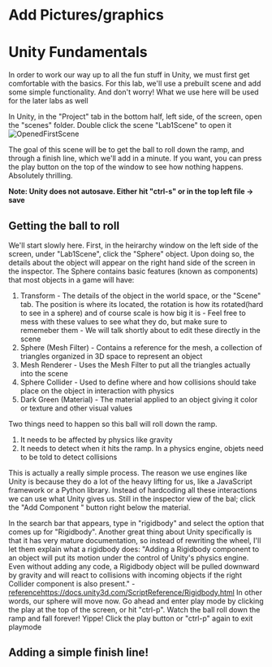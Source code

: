 # Add Pictures/graphics
# Unity Fundamentals
In order to work our way up to all the fun stuff in Unity, we must first get comfortable with the basics. For this lab, we'll use a prebuilt scene and add some simple functionality. And don't worry! What we use here will be used for the later labs as well

In Unity, in the "Project" tab in the bottom half, left side, of the screen, open the "scenes" folder. Double click the scene "Lab1Scene" to open it
![OpenedFirstScene](https://github.com/mbeale0/Unity-Intro-Project/assets/74221606/4aa5eb42-4b2c-4c02-b579-8d0f827f9faf)

The goal of this scene will be to get the ball to roll down the ramp, and through a finish line, which we'll add in a minute.
If you want, you can press the play button on the top of the window to see how nothing happens. Absolutely thrilling.

**Note: Unity does not autosave. Either hit "ctrl-s" or in the top left file -> save**

## Getting the ball to roll
We'll start slowly here. First, in the heirarchy window on the left side of the screen, under "Lab1Scene", click the "Sphere" object. Upon doing so, the details about the object will appear on the right hand side of the screen in the inspector.
The Sphere contains basic features (known as components) that most objects in a game will have:
  1. Transform - The details of the object in the world space, or the "Scene" tab. The position is where its located, the rotation is how its rotated(hard to see in a sphere) and of course scale is how big it is
	- Feel free to mess with these values to see what they do, but make sure to rememeber them
	- We will talk shortly about to edit these directly in the scene
  2. Sphere (Mesh Filter) - Contains a reference for the mesh, a collection of triangles organized in 3D space to represent an object
  3. Mesh Renderer - Uses the Mesh Filter to put all the triangles actually into the scene
  4. Sphere Collider - Used to define where and how collisions should take place on the object in interaction with physics
  5. Dark Green (Material) - The material applied to an object giving it color or texture and other visual values

Two things need to happen so this ball will roll down the ramp. 
  1. It needs to be affected by physics like gravity
  2. It needs to detect when it hits the ramp. In a physics engine, objets need to be told to detect collisions

This is actually a really simple process. The reason we use engines like Unity is because they do a lot of the heavy lifting for us, like a JavaScript framework or a Python library. Instead of hardcoding all these interactions we can use what Unity gives us. Still in the inspector view of the bal; click the "Add Component " button right below the material.

In the search bar that appears, type in "rigidbody" and select the option that comes up for "Rigidbody". Another great thing about Unity specifically is that it has very mature documentation, so instead of rewriting the wheel, I'll let them explain what a rigidbody does: "Adding a Rigidbody component to an object will put its motion under the control of Unity's physics engine. Even without adding any code, a Rigidbody object will be pulled downward by gravity and will react to collisions with incoming objects if the right Collider component is also present." - [reference](https://docs.unity3d.com/ScriptReference/Rigidbody.html)https://docs.unity3d.com/ScriptReference/Rigidbody.html
In other words, our sphere will move now. Go ahead and enter play mode by clicking the play at the top of the screen, or hit "ctrl-p". Watch the ball roll down the ramp and fall forever! Yippe! Click the play button or "ctrl-p" again to exit playmode

## Adding a simple finish line!

